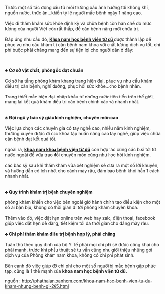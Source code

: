 <p>Trước một số tác động xấu từ môi trường xấu ảnh hưởng tới không khí, nguồn nước, thức ăn...khiến tỷ lệ người mắc bệnh ngày 1 nâng cao.<br />
<br />
Việc đi thăm khám sức khỏe định kỳ và chữa bệnh còn hạn chế do mức lương của người Việt còn rất thấp, để căn bệnh nặng mới chữa trị.<br />
<br />
Đáp ứng nhu cầu đó, <a href="http://phathaiantoanhcm.com/khoa-nam-hoc-benh-vien-tu-du-kham-nhung-benh-gi-265.html"><strong>Khoa nam học bệnh viện&nbsp;từ dũ </strong></a>được thành lập để phục vụ nhu cầu khám trị căn bệnh nam khoa với chất lượng dịch vụ tốt, chi phí buộc phải chăng mang đến sự tiện lợi cho người dân ở đây:</p>

<p><br />
<br />
<strong>&clubs; Cơ sở vật chất, phòng ốc đạt chuẩn</strong><br />
<br />
Cơ sở hạ tầng phòng khám khang trang hiện đại, phục vụ nhu cầu khám điều trị căn bệnh, nghĩ dưỡng, phục hồi sức khỏe...cho bệnh nhân.<br />
<br />
Trang thiết mắc hiện đại, nhập khẩu từ những nước tiên tiến trên thế giới, mang lại kết quả khám điều trị căn bệnh chính xác và nhanh nhất.<br />
<br />
<br />
<strong>&clubs; Đội ngũ y bác sỹ giàu kinh nghiệm, chuyên môn cao</strong><br />
<br />
Việc lựa chọn các chuyên gia có tay nghề cao, nhiều năm kinh nghiệm, thường xuyên được đi các khóa tập huấn nâng cao tay nghề, giúp việc chữa căn bệnh đạt kết quả tốt.<br />
<br />
ngoài ra, <a href="http://phathaiantoanhcm.com/khoa-nam-hoc-benh-vien-tu-du-kham-nhung-benh-gi-265.html"><strong>khoa nam khoa bệnh viện&nbsp;từ dũ</strong></a> còn hợp tác cùng các b.sĩ tới từ nước ngoài để vừa trao đổi chuyên môn cũng như học hỏi kinh nghiệm.<br />
<br />
các bác sỹ sau khi thăm khám vừa xét nghiệm sẽ đưa ra một số lời khuyên, và hướng dẫn có ích nhất cho cánh mày râu, đảm bảo bệnh khỏi hẳn 1 cách nhanh nhất.<br />
<br />
<br />
<strong>&clubs; Quy trình khám trị bệnh chuyên nghiệm</strong><br />
<br />
phòng khám khiến cho việc bên ngoài giờ hành chính tạo điều kiện cho một số ai bận bịu, không có thời gian đi tới phòng khám chuyên khoa.<br />
<br />
Thêm vào đó, việc đặt hẹn online trên web hay zalo, điện thoại, facebook giúp việc đặt hẹn dễ dàng, tiết kiệm tối đa thời gian cho đấng mày râu.<br />
<br />
<strong>&clubs; Chi phí thăm khám điều trị bệnh hợp lý, phải chăng</strong><br />
<br />
Tuân thủ theo quy định của bộ Y Tế phải mọi chi phí sẽ được công khai cho phái mạnh, trước khi phẫu thuật sẽ tư vấn cũng như giới thiệu những gói dịch vụ của Phòng khám nam khoa, không có chi phí phát sinh.<br />
<br />
Bên cạnh đó việc giúp đỡ chi phí cho một số người bị mắc bệnh gặp phức tạp, cũng là 1 thế mạnh của <strong>khoa nam học bệnh viện&nbsp;từ dũ.</strong></p>

<p>nguồn : <a href="http://phathaiantoanhcm.com/khoa-nam-hoc-benh-vien-tu-du-kham-nhung-benh-gi-265.html">http://phathaiantoanhcm.com/khoa-nam-hoc-benh-vien-tu-du-kham-nhung-benh-gi-265.html</a></p>
